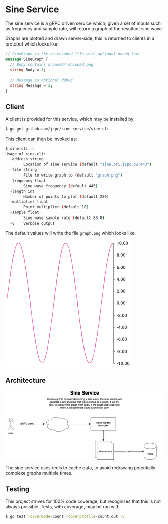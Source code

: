 # Sine Service

The sine service is a gRPC driven service which, given a set of inputs such as frequency and sample rate, will return a graph of the resultant sine wave.

Graphs are plotted and drawn server-side; this is returned to clients in a protobuf which looks like:

```protobuf
// SineGraph is the an encoded file with optional debug text
message SineGraph {
  // Body contains a base64 encoded png
  string Body = 1;

  // Message is optional debug
  string Message = 2;
}
```

## Client

A client is provided for this service, which may be installed by:

```bash
$ go get github.com/jspc/sine-service/sine-cli
```

This client can then be invoked as:

```bash
$ sine-cli -h
Usage of sine-cli:
  -address string
        Location of sine service (default "sine.ori.jspc.pw:443")
  -file string
        File to write graph to (default "graph.png")
  -frequency float
        Sine wave frequency (default 445)
  -length int
        Number of points to plot (default 250)
  -multiplier float
        Point multiplier (default 10)
  -sample float
        Sine wave sample rate (default 88.8)
  -v    Verbose output

```

The default values will write the file `graph.png` which looks like:

![sine wave plotted on graph](doc/sample-graph.png?raw=true "Sine wave plotted on graph")

## Architecture

![sine-service architecture diagram](doc/sine-servicedrawio.png?raw=true "Sine Service architecture diagram")

The sine service uses redis to cache data, to avoid redrawing potentially complexe graphs multiple times.

## Testing

This project strives for 100% code coverage, but recognises that this is not always possible. Tests, with coverage, may be run with

```bash
$ go test -covermode=count -coverprofile=count.out -v
```

